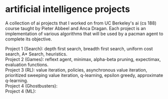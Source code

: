 # artificial intelligence projects

A collection of ai projects that I worked on from UC Berkeley's ai (cs 188) course taught by Pieter Abbeel and Anca Dragan. Each project is an implementation of various algorithms that will be used by a pacman agent to complete its objective.

Project 1 (Search): depth first search, breadth first search, uniform cost search, A* Search, heuristics. <br>
Project 2 (Games): reflext agent, minimax, alpha-beta pruning, expectimax, evaluation functions. <br>
Project 3 (RL): value iteration, policies, asynchronous value iteration, prioritized sweeping value iteration, q-learning, epsilon greedy, approximate q-learning. <br>
Project 4 (Ghostbusters): <br>
Project 4 (ML): <br>
